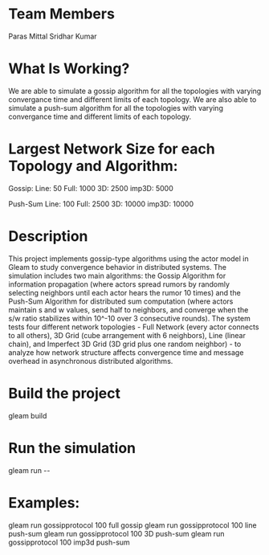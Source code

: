 # Team Members
Paras Mittal 
Sridhar Kumar

# What Is Working?
We are able to simulate a gossip algorithm for all the topologies with varying convergance time and different limits of each topology.
We are also able to simulate a push-sum algorithm for all the topologies with varying convergance time and different limits of each topology.


# Largest Network Size for each Topology and Algorithm:
Gossip:
Line:  50
Full:  1000
3D:    2500
imp3D: 5000

Push-Sum
Line:  100
Full:  2500
3D:    10000
imp3D: 10000





# Description

This project implements gossip-type algorithms using the actor model in Gleam to study convergence behavior in distributed systems. The simulation includes two main algorithms: the Gossip Algorithm for information propagation (where actors spread rumors by randomly selecting neighbors until each actor hears the rumor 10 times) and the Push-Sum Algorithm for distributed sum computation (where actors maintain s and w values, send half to neighbors, and converge when the s/w ratio stabilizes within 10^-10 over 3 consecutive rounds). The system tests four different network topologies - Full Network (every actor connects to all others), 3D Grid (cube arrangement with 6 neighbors), Line (linear chain), and Imperfect 3D Grid (3D grid plus one random neighbor) - to analyze how network structure affects convergence time and message overhead in asynchronous distributed algorithms.



# Build the project

gleam build

# Run the simulation

gleam run -- <number of nodes> <network topology> <algorithm>

# Examples:

gleam run gossipprotocol 100 full gossip
gleam run gossipprotocol 100 line push-sum
gleam run gossipprotocol 100 3D push-sum
gleam run gossipprotocol 100 imp3d push-sum